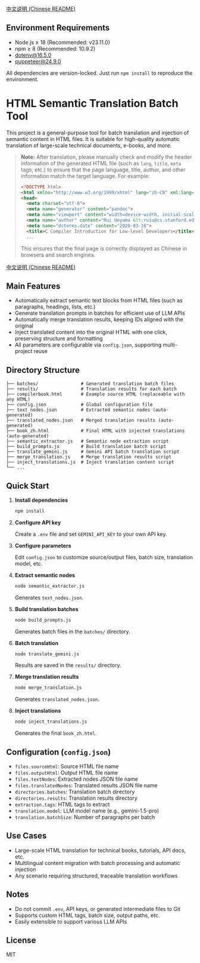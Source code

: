 [中文说明 (Chinese README)](README.md)

## Environment Requirements

- Node.js ≥ 18 (Recommended: v23.11.0)
- npm ≥ 8 (Recommended: 10.9.2)
- dotenv@16.5.0
- puppeteer@24.9.0

All dependencies are version-locked. Just run `npm install` to reproduce the environment.

# HTML Semantic Translation Batch Tool

This project is a general-purpose tool for batch translation and injection of semantic content in HTML files. It is suitable for high-quality automatic translation of large-scale technical documents, e-books, and more.

> **Note:** After translation, please manually check and modify the header information of the generated HTML file (such as `lang`, `title`, `meta` tags, etc.) to ensure that the page language, title, author, and other information match the target language. For example:
>
> ```html
> <!DOCTYPE html>
> <html xmlns="http://www.w3.org/1999/xhtml" lang="zh-CN" xml:lang="zh-CN">
> <head>
>   <meta charset="utf-8">
>   <meta name="generator" content="pandoc">
>   <meta name="viewport" content="width=device-width, initial-scale=1.0, user-scalable=yes">
>   <meta name="author" content="Rui Ueyama &lt;ruiu@cs.stanford.edu&gt;">
>   <meta name="dcterms.date" content="2020-03-16">
>   <title>C Compiler Introduction for Low-level Developers</title>
>   ...
> ```
>
> This ensures that the final page is correctly displayed as Chinese in browsers and search engines.

[中文说明 (Chinese README)](README_zh.md)

## Main Features

- Automatically extract semantic text blocks from HTML files (such as paragraphs, headings, lists, etc.)
- Generate translation prompts in batches for efficient use of LLM APIs
- Automatically merge translation results, keeping IDs aligned with the original
- Inject translated content into the original HTML with one click, preserving structure and formatting
- All parameters are configurable via `config.json`, supporting multi-project reuse

## Directory Structure

```
├── batches/                # Generated translation batch files
├── results/                # Translation results for each batch
├── compilerbook.html       # Example source HTML (replaceable with any HTML)
├── config.json             # Global configuration file
├── text_nodes.json         # Extracted semantic nodes (auto-generated)
├── translated_nodes.json   # Merged translation results (auto-generated)
├── book_zh.html            # Final HTML with injected translations (auto-generated)
├── semantic_extractor.js   # Semantic node extraction script
├── build_prompts.js        # Build translation batch script
├── translate_gemini.js     # Gemini API batch translation script
├── merge_translation.js    # Merge translation results script
├── inject_translations.js  # Inject translation content script
└── ...
```

## Quick Start

1. **Install dependencies**

   ```bash
   npm install
   ```

2. **Configure API key**

   Create a `.env` file and set `GEMINI_API_KEY` to your own API key.

3. **Configure parameters**

   Edit `config.json` to customize source/output files, batch size, translation model, etc.

4. **Extract semantic nodes**

   ```bash
   node semantic_extractor.js
   ```

   Generates `text_nodes.json`.

5. **Build translation batches**

   ```bash
   node build_prompts.js
   ```

   Generates batch files in the `batches/` directory.

6. **Batch translation**

   ```bash
   node translate_gemini.js
   ```

   Results are saved in the `results/` directory.

7. **Merge translation results**

   ```bash
   node merge_translation.js
   ```

   Generates `translated_nodes.json`.

8. **Inject translations**

   ```bash
   node inject_translations.js
   ```

   Generates the final `book_zh.html`.

## Configuration (`config.json`)

- `files.sourceHtml`: Source HTML file name
- `files.outputHtml`: Output HTML file name
- `files.textNodes`: Extracted nodes JSON file name
- `files.translatedNodes`: Translated results JSON file name
- `directories.batches`: Translation batch directory
- `directories.results`: Translation results directory
- `extraction.tags`: HTML tags to extract
- `translation.model`: LLM model name (e.g., gemini-1.5-pro)
- `translation.batchSize`: Number of paragraphs per batch

## Use Cases

- Large-scale HTML translation for technical books, tutorials, API docs, etc.
- Multilingual content migration with batch processing and automatic injection
- Any scenario requiring structured, traceable translation workflows

## Notes

- Do not commit `.env`, API keys, or generated intermediate files to Git
- Supports custom HTML tags, batch size, output paths, etc.
- Easily extensible to support various LLM APIs

## License

MIT
